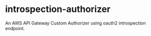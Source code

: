 # introspection-authorizer
An AWS API Gateway Custom Authorizer using oauth2 introspection endpoint.
